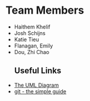 <html>
<body>
<div class="position_text">
    <h1>Team Members</h1>
    <ul>
      <li>Haithem Khelif</li>
      <li>Josh Schijns</li>
      <li>Katie Tieu</li>
      <li>Flanagan, Emily</li>
      <li>Dou, Zhi Chao</li>
</div>
<div2>
    <ul>
      <h2>Useful Links</h2>
      <li><a href = "https://drive.google.com/file/d/0B-7YCfsgJak_X1NHQWMyWm1oWVE/view?usp=sharing" >The UML Diagram
      </a></li>
      <li><a href = "http://rogerdudler.github.io/git-guide/" >git - the simple guide </a></li>
</div2>
</p>
</body>
</html>
